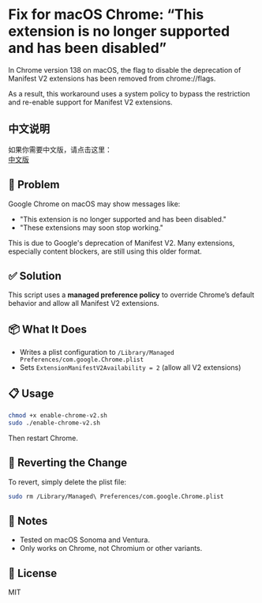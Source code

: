 # Fix for macOS Chrome: “This extension is no longer supported and has been disabled”

In Chrome version 138 on macOS, the flag to disable the deprecation of Manifest V2 extensions has been removed from chrome://flags.

As a result, this workaround uses a system policy to bypass the restriction and re-enable support for Manifest V2 extensions.

## 中文说明

如果你需要中文版，请点击这里：  
[中文版](README.md)

## 🚨 Problem

Google Chrome on macOS may show messages like:

- "This extension is no longer supported and has been disabled."
- "These extensions may soon stop working."

This is due to Google's deprecation of Manifest V2. Many extensions, especially content blockers, are still using this older format.

## ✅ Solution

This script uses a **managed preference policy** to override Chrome’s default behavior and allow all Manifest V2 extensions.

## 📦 What It Does

- Writes a plist configuration to `/Library/Managed Preferences/com.google.Chrome.plist`
- Sets `ExtensionManifestV2Availability = 2` (allow all V2 extensions)

## 📋 Usage

```bash
chmod +x enable-chrome-v2.sh
sudo ./enable-chrome-v2.sh
```

Then restart Chrome.

## 🔁 Reverting the Change

To revert, simply delete the plist file:

```bash
sudo rm /Library/Managed\ Preferences/com.google.Chrome.plist
```

## 🧠 Notes

- Tested on macOS Sonoma and Ventura.
- Only works on Chrome, not Chromium or other variants.

## 📄 License

MIT
